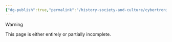 ```yaml
---
{"dg-publish":true,"permalink":"/history-society-and-culture/cybertronian-religion/","noteIcon":"default"}
---
```

  
>[!warning] 
>This page is either entirely or partially incomplete. 

